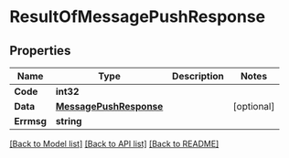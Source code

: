 # ResultOfMessagePushResponse

## Properties

Name | Type | Description | Notes
------------ | ------------- | ------------- | -------------
**Code** | **int32** |  | 
**Data** | [**MessagePushResponse**](MessagePushResponse.md) |  | [optional] 
**Errmsg** | **string** |  | 

[[Back to Model list]](../README.md#documentation-for-models) [[Back to API list]](../README.md#documentation-for-api-endpoints) [[Back to README]](../README.md)


